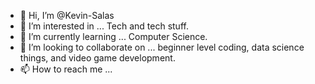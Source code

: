 - 👋 Hi, I’m @Kevin-Salas
- 👀 I’m interested in ... Tech and tech stuff.
- 🌱 I’m currently learning ... Computer Science.
- 💞️ I’m looking to collaborate on ... beginner level coding, data science things, and video game development.
- 📫 How to reach me ...

<!---
Kevin-Salas/Kevin-Salas is a ✨ special ✨ repository because its `README.md` (this file) appears on your GitHub profile.
You can click the Preview link to take a look at your changes.
--->
